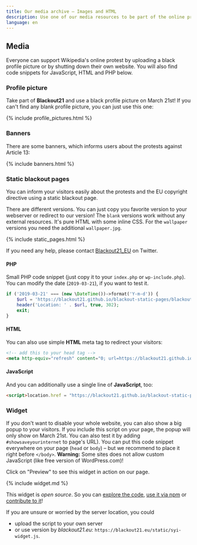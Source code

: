 ```yaml
---
title: Our media archive – Images and HTML
description: Use one of our media resources to be part of the online protests on March 21st, 2019.
language: en
---
```


## Media

Everyone can support Wikipedia's online protest by uploading a black profile picture or by shutting down their
own website. You will also find code snippets for JavaScript, HTML and PHP below.


### Profile picture

Take part of **Blackout21** and use a black profile picture on March 21st! If you can't find any blank profile
picture, you can just use this one:

{% include profile_pictures.html %}


### Banners

There are some banners, which informs users about the protests against Article 13:

{% include banners.html %}


### Static blackout pages

You can inform your visitors easily about the protests and the EU copyright directive using a static blackout page.

There are different versions. You can just copy you favorite version to your webserver or redirect to our version!
The `blank` versions work without any external resources. It's pure HTML with some inline CSS. For the `wallpaper`
versions you need the additional `wallpaper.jpg`.

{% include static_pages.html %}

If you need any help, please contact <a href="https://twitter.com/Blackout21_EU">Blackout21_EU</a> on Twitter.


#### PHP

Small PHP code snippet (just copy it to your `index.php` or `wp-include.php`). You can modify the date (`2019-03-21`), if
you want to test it.

```php
if ('2019-03-21' === (new \DateTime())->format('Y-m-d')) {
    $url = 'https://blackout21.github.io/blackout-static-pages/blackout_en.html'; // Or use another version
    header('Location: ' . $url, true, 302);
    exit;
}
```


#### HTML

You can also use simple **HTML** meta tag to redirect your visitors:

```html
<!-- add this to your head tag -->
<meta http-equiv="refresh" content="0; url=https://blackout21.github.io/blackout-static-pages/blackout_en.html">
```


#### JavaScript

And you can additionally use a single line of **JavaScript**, too:

```html
<script>location.href = "https://blackout21.github.io/blackout-static-pages/blackout_en.html";</script>
```


### Widget

If you don't want to disable your whole website, you can also show a big popup to your visitors. If you include this 
script on your page, the popup will only show on March 21st. You can also test it by adding `#showsaveyourinternet` to
page's URL). You can put this code snippet everywhere on your page (`head` or `body`) – but we recommend to place it
right before `</body>`. **Warning:** Some sites does not allow custom JavaScript (like free version of WordPress.com)!

Click on "Preview" to see this widget in action on our page.

{% include widget.md %}

This widget is *open source*. So you can [explore the code][3], [use it via npm][4] or [contribute to it][5]!

If you are unsure or worried by the server location, you could

* upload the script to your own server
* or use version by _blackout21.eu_: `https://blackout21.eu/static/syi-widget.js`.


[1]: https://de.wikipedia.org/wiki/Wikipedia:Meinungsbilder/Protest_gegen_EU-Urheberrechtsreform
[2]: https://blackout21.eu/
[3]: https://github.com/timonf/save-your-internet-widget/tree/master/src
[4]: https://www.npmjs.com/package/save-your-internet-widget
[5]: https://github.com/timonf/save-your-internet-widget
